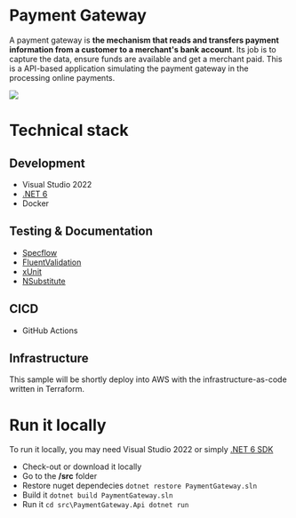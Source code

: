 # Payment Gateway
A payment gateway is **the mechanism that reads and transfers payment information from a customer to a merchant's bank account**. Its job is to capture the data, ensure funds are available and get a merchant paid.
This is a API-based application simulating the payment gateway in the processing online payments.

![](https://miro.medium.com/max/1400/1*TAE0v4BfisrT-2l067kPGA.png)


# Technical stack

## Development
 - Visual Studio 2022
 - [.NET 6](https://dotnet.microsoft.com/en-us/download/dotnet/6.0)
 - Docker
## Testing & Documentation
- [Specflow](https://specflow.org/benefits/net-6/)
- [FluentValidation](https://fluentvalidation.net/)
- [xUnit](https://xunit.net/)
- [NSubstitute](https://nsubstitute.github.io/)
## CICD
- GitHub Actions
## Infrastructure
This sample will be shortly deploy into AWS with the infrastructure-as-code written in Terraform.


# Run it locally
To run it locally, you may need Visual Studio 2022 or simply [.NET 6 SDK](https://dotnet.microsoft.com/en-us/download/dotnet/6.0) 
- Check-out or download it locally
- Go to the **/src** folder
- Restore nuget dependecies
 `dotnet restore PaymentGateway.sln`
 - Build it
 `dotnet build PaymentGateway.sln`
 - Run it
 `cd src\PaymentGateway.Api
 dotnet run`

   


